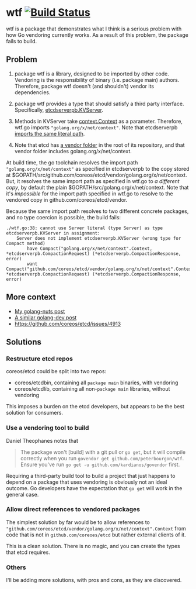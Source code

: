 # wtf [![Build Status](https://travis-ci.org/peterbourgon/wtf.svg?branch=master)](https://travis-ci.org/peterbourgon/wtf)

wtf is a package that demonstrates what I think is a serious problem with how Go vendoring currently works.
As a result of this problem, the package fails to build.

## Problem

1. package wtf is a library, designed to be imported by other code.
   Vendoring is the responsibility of binary (i.e. package main) authors.
   Therefore, package wtf doesn't (and shouldn't) vendor its dependencies.

2. package wtf provides a type that should satisfy a third party interface.
   Specifically, [etcdserverpb.KVServer](https://godoc.org/github.com/coreos/etcd/etcdserver/etcdserverpb#KVServer).

3. Methods in KVServer take [context.Context](https://godoc.org/golang.org/x/net/context) as a parameter.
   Therefore, wtf.go imports `"golang.org/x/net/context"`.
   Note that etcdserverpb [imports the same literal path](https://github.com/coreos/etcd/blob/1d698f093f490cade87b7e5b33e8525367f49f0c/etcdserver/etcdserverpb/rpc.pb.go#L18).

4. Note that etcd has [a vendor folder](https://github.com/coreos/etcd/tree/master/vendor) in the root of its repository, and that vendor folder includes golang.org/x/net/context.

At build time, the go toolchain resolves the import path `"golang.org/x/net/context"` as specified in etcdserverpb to the copy stored at $GOPATH/src/github.com/coreos/etcd/vendor/golang.org/x/net/context.
But, it resolves the same import path as specified in wtf.go to _a different copy_, by default the plain $GOPATH/src/golang.org/x/net/context.
Note that it's _impossible_ for the import path specified in wtf.go to resolve to the vendored copy in github.com/coreos/etcd/vendor.

Because the same import path resolves to two different concrete packages, and no type coercion is possible, the build fails:

```
./wtf.go:38: cannot use Server literal (type Server) as type etcdserverpb.KVServer in assignment:
	Server does not implement etcdserverpb.KVServer (wrong type for Compact method)
		have Compact("golang.org/x/net/context".Context, *etcdserverpb.CompactionRequest) (*etcdserverpb.CompactionResponse, error)
		want Compact("github.com/coreos/etcd/vendor/golang.org/x/net/context".Context, *etcdserverpb.CompactionRequest) (*etcdserverpb.CompactionResponse, error)
```

## More context

- [My golang-nuts post](https://groups.google.com/d/msg/golang-nuts/AnMr9NL6dtc/UnyUUKcMCAAJ)
- [A similar golang-dev post](https://groups.google.com/forum/#!msg/golang-dev/WebP4dLV1b0/Lhk4hpwJEgAJ)
- https://github.com/coreos/etcd/issues/4913

## Solutions

### Restructure etcd repos

coreos/etcd could be split into two repos:

- coreos/etcdbin, containing all `package main` binaries, with vendoring
- coreos/etcdlib, containing all non-`package main` libraries, without vendoring

This imposes a burden on the etcd developers, but appears to be the best solution for consumers.

### Use a vendoring tool to build

Daniel Theophanes notes that

>  The package won't [build] with a git pull or `go get`, but it will compile correctly when you run `govendor get github.com/peterbourgon/wtf`. Ensure you've run `go get -u github.com/kardianos/govendor` first.

Requiring a third-party build tool to build a project that just happens to depend on a package that uses vendoring is obviously not an ideal outcome. Go developers have the expectation that `go get` will work in the general case.

### Allow direct references to vendored packages

The simplest solution by far would be to allow references to 
`"github.com/coreos/etcd/vendor/golang.org/x/net/context".Context` from code that is not in `github.com/coreoes/etcd` but rather external clients of it.

This is a clean solution. There is no magic, and you can create the types that etcd requires.

### Others

I'll be adding more solutions, with pros and cons, as they are discovered.
